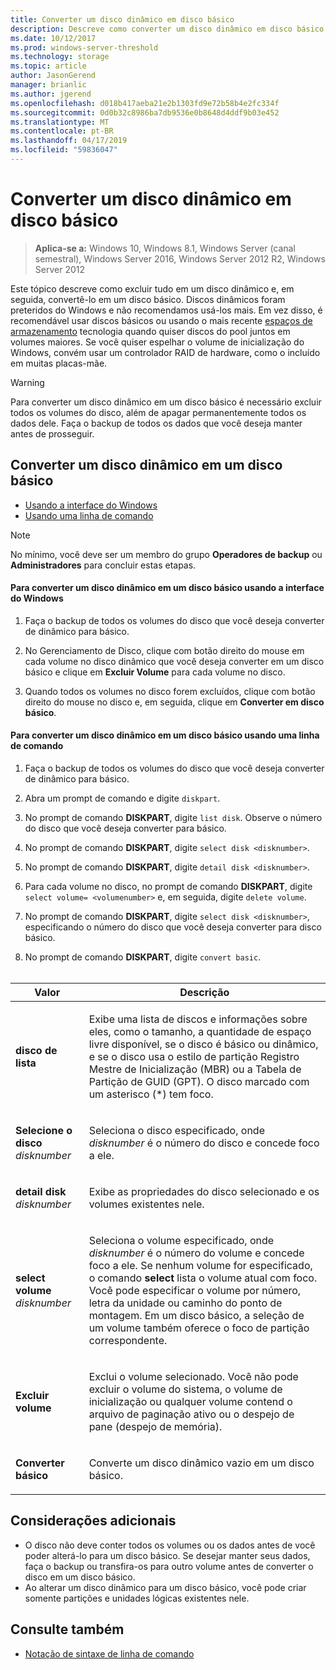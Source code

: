 ```yaml
---
title: Converter um disco dinâmico em disco básico
description: Descreve como converter um disco dinâmico em disco básico.
ms.date: 10/12/2017
ms.prod: windows-server-threshold
ms.technology: storage
ms.topic: article
author: JasonGerend
manager: brianlic
ms.author: jgerend
ms.openlocfilehash: d018b417aeba21e2b1303fd9e72b58b4e2fc334f
ms.sourcegitcommit: 0d0b32c8986ba7db9536e0b8648d4ddf9b03e452
ms.translationtype: MT
ms.contentlocale: pt-BR
ms.lasthandoff: 04/17/2019
ms.locfileid: "59836047"
---
```

# <a name="change-a-dynamic-disk-back-to-a-basic-disk"></a>Converter um disco dinâmico em disco básico

> **Aplica-se a:** Windows 10, Windows 8.1, Windows Server (canal semestral), Windows Server 2016, Windows Server 2012 R2, Windows Server 2012

Este tópico descreve como excluir tudo em um disco dinâmico e, em seguida, convertê-lo em um disco básico. Discos dinâmicos foram preteridos do Windows e não recomendamos usá-los mais. Em vez disso, é recomendável usar discos básicos ou usando o mais recente [espaços de armazenamento](https://support.microsoft.com/help/12438/windows-10-storage-spaces) tecnologia quando quiser discos do pool juntos em volumes maiores. Se você quiser espelhar o volume de inicialização do Windows, convém usar um controlador RAID de hardware, como o incluído em muitas placas-mãe.

> [!WARNING]
> Para converter um disco dinâmico em um disco básico é necessário excluir todos os volumes do disco, além de apagar permanentemente todos os dados dele. Faça o backup de todos os dados que você deseja manter antes de prosseguir.

## <a name="changing-a-dynamic-disk-back-to-a-basic-disk"></a>Converter um disco dinâmico em um disco básico

-   [Usando a interface do Windows](#BKMK_WINUI)
-   [Usando uma linha de comando](#BKMK_CMD)

> [!NOTE]
> No mínimo, você deve ser um membro do grupo **Operadores de backup** ou **Administradores** para concluir estas etapas.

<a href="" id="BKMK_WINUI"></a>
#### <a name="to-change-a-dynamic-disk-back-to-a-basic-disk-using-the-windows-interface"></a>Para converter um disco dinâmico em um disco básico usando a interface do Windows
1.  Faça o backup de todos os volumes do disco que você deseja converter de dinâmico para básico.

2.  No Gerenciamento de Disco, clique com botão direito do mouse em cada volume no disco dinâmico que você deseja converter em um disco básico e clique em **Excluir Volume** para cada volume no disco.

3.  Quando todos os volumes no disco forem excluídos, clique com botão direito do mouse no disco e, em seguida, clique em **Converter em disco básico**.


<a href="" id="BKMK_CMD"></a>
#### <a name="to-change-a-dynamic-disk-back-to-a-basic-disk-using-a-command-line"></a>Para converter um disco dinâmico em um disco básico usando uma linha de comando

1.  Faça o backup de todos os volumes do disco que você deseja converter de dinâmico para básico.

2.  Abra um prompt de comando e digite `diskpart`.

3.  No prompt de comando **DISKPART**, digite `list disk`. Observe o número do disco que você deseja converter para básico.

4.  No prompt de comando **DISKPART**, digite `select disk <disknumber>`.

5.  No prompt de comando **DISKPART**, digite `detail disk <disknumber>`.

6.  Para cada volume no disco, no prompt de comando **DISKPART**, digite `select volume= <volumenumber>` e, em seguida, digite `delete volume`.

7.  No prompt de comando **DISKPART**, digite `select disk <disknumber>`, especificando o número do disco que você deseja converter para disco básico.

8.  No prompt de comando **DISKPART**, digite `convert basic`.
 
<br /> <br />

| Valor  | Descrição |
| --- |---|
| <p>**disco de lista**</p>                         | <p>Exibe uma lista de discos e informações sobre eles, como o tamanho, a quantidade de espaço livre disponível, se o disco é básico ou dinâmico, e se o disco usa o estilo de partição Registro Mestre de Inicialização (MBR) ou a Tabela de Partição de GUID (GPT). O disco marcado com um asterisco (*) tem foco.</p> |
| <p>**Selecione o disco** <em>disknumber</em></p>   | <p>Seleciona o disco especificado, onde <em>disknumber</em> é o número do disco e concede foco a ele.</p>  |
| <p>**detail disk** <em>disknumber</em></p>   | <p>Exibe as propriedades do disco selecionado e os volumes existentes nele.</p>  |
| <p>**select volume** <em>disknumber</em></p> | <p>Seleciona o volume especificado, onde <em>disknumber</em> é o número do volume e concede foco a ele. Se nenhum volume for especificado, o comando **select** lista o volume atual com foco. Você pode especificar o volume por número, letra da unidade ou caminho do ponto de montagem. Em um disco básico, a seleção de um volume também oferece o foco de partição correspondente.</p> |
| <p>**Excluir volume**</p>                     | <p>Exclui o volume selecionado. Você não pode excluir o volume do sistema, o volume de inicialização ou qualquer volume contend o arquivo de paginação ativo ou o despejo de pane (despejo de memória).</p> |
| <p>**Converter básico**</p> | <p>Converte um disco dinâmico vazio em um disco básico.</p>  |

## <a name="additional-considerations"></a>Considerações adicionais

-   O disco não deve conter todos os volumes ou os dados antes de você poder alterá-lo para um disco básico. Se desejar manter seus dados, faça o backup ou transfira-os para outro volume antes de converter o disco em um disco básico.
-   Ao alterar um disco dinâmico para um disco básico, você pode criar somente partições e unidades lógicas existentes nele.

## <a name="see-also"></a>Consulte também

-   [Notação de sintaxe de linha de comando](https://technet.microsoft.com/library/cc742449(v=ws.11).aspx)


